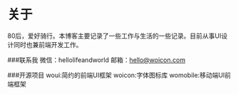 # 关于
80后，爱好骑行。本博客主要记录了一些工作与生活的一些记录。目前从事UI设计同时也兼前端开发工作。

###联系我
微信：hellolifeandworld
邮箱：hello@woicon.com

###开源项目
woui:简约的前端UI框架
woicon:字体图标库
womobile:移动端UI前端框架









